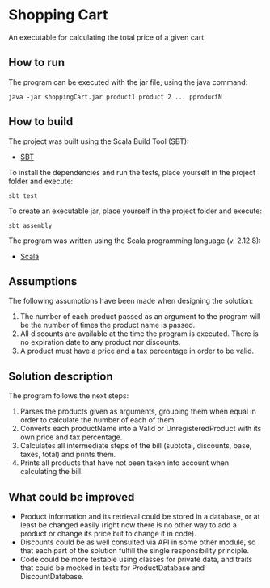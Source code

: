 Shopping Cart
=============

An executable for calculating the total price of a given cart.

How to run
----------

The program can be executed with the jar file, using the java command:

```
java -jar shoppingCart.jar product1 product 2 ... pproductN
```

How to build
------------

The project was built using the Scala Build Tool (SBT):

* [SBT](https://www.scala-sbt.org/)

To install the dependencies and run the tests, place yourself in the project folder and execute:

```
sbt test
```

To create an executable jar, place yourself in the project folder and execute:

```
sbt assembly
```

The program was written using the Scala programming language (v. 2.12.8):

* [Scala](https://www.scala-lang.org/)


Assumptions
-----------

The following assumptions have been made when designing the solution:

1) The number of each product passed as an argument to the program will be the number of times the product name is passed.
2) All discounts are available at the time the program is executed. There is no expiration date to any product nor discounts.
3) A product must have a price and a tax percentage in order to be valid.

Solution description
--------------------
The program follows the next steps:

1) Parses the products given as arguments, grouping them when equal in order to calculate the number of each of them.
2) Converts each productName into a Valid or UnregisteredProduct with its own price and tax percentage.
2) Calculates all intermediate steps of the bill (subtotal, discounts, base, taxes, total) and prints them.
3) Prints all products that have not been taken into account when calculating the bill.

What could be improved
----------------------
 - Product information and its retrieval could be stored in a database, or at least be changed easily
 (right now there is no other way to add a product or change its price but to change it in code).
 - Discounts could be as well consulted via API in some other module, so that each part of the solution fulfill 
 the single responsibility principle.
 - Code could be more testable using classes for private data, and traits that could be mocked in tests for 
 ProductDatabase and DiscountDatabase. 
